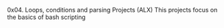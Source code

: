 0x04. Loops, conditions and parsing Projects (ALX)
This projects focus on the basics of bash scripting
